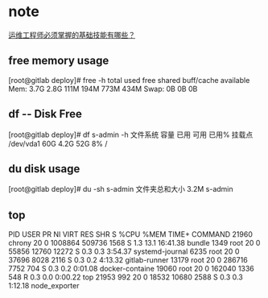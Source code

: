 # note

[运维工程师必须掌握的基础技能有哪些？](https://www.zhihu.com/question/23665108)

## free   memory usage

\[root@gitlab deploy\]\# free -h total used free shared buff/cache available Mem: 3.7G 2.8G 111M 194M 773M 434M Swap: 0B 0B 0B

## df  -- Disk Free

\[root@gitlab deploy\]\# df s-admin -h 文件系统 容量 已用 可用 已用% 挂载点 /dev/vda1 60G 4.2G 52G 8% /

## du    disk usage

\[root@gitlab deploy\]\# du -sh s-admin 文件夹总和大小 3.2M s-admin

## top

PID USER PR NI VIRT RES SHR S %CPU %MEM TIME+ COMMAND 21960 chrony 20 0 1008864 509736 1568 S 1.3 13.1 16:41.38 bundle 1349 root 20 0 55856 12760 12272 S 0.3 0.3 3:54.37 systemd-journal 6235 root 20 0 37696 8028 2116 S 0.3 0.2 4:13.32 gitlab-runner 13179 root 20 0 286716 7752 704 S 0.3 0.2 0:01.08 docker-containe 19060 root 20 0 162040 1336 548 R 0.3 0.0 0:00.22 top 21953 992 20 0 18532 10680 2588 S 0.3 0.3 1:12.18 node\_exporter

